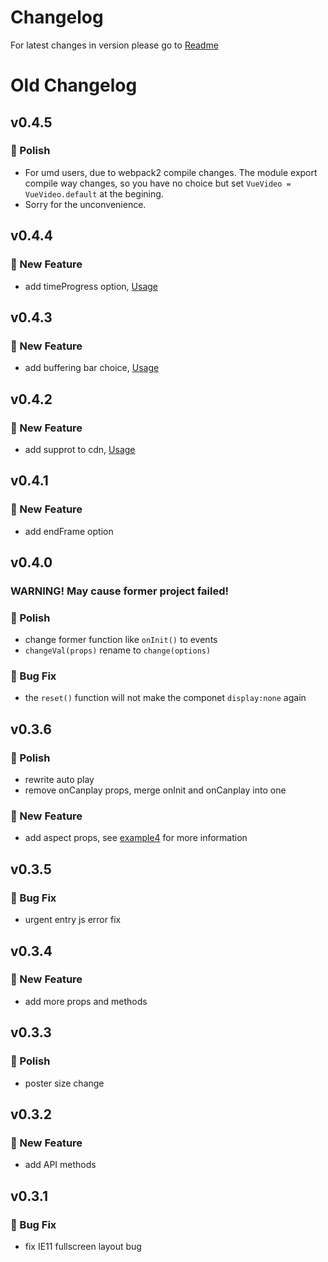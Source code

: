 # Changelog

For latest changes in version  please go to [Readme](https://github.com/iapYang/vue-video-module/blob/master/README.md)

# Old Changelog

## v0.4.5

### 💅 Polish

- For umd users, due to webpack2 compile changes. The module export compile way changes, so you have no choice but set `VueVideo = VueVideo.default` at the begining.
- Sorry for the unconvenience.

## v0.4.4 

### 🚀 New Feature

- add timeProgress option, [Usage](https://github.com/iapYang/vue-video-module/blob/master/dev/component/example/06-timeProgress.vue)

## v0.4.3

### 🚀 New Feature

- add buffering bar choice, [Usage](https://github.com/iapYang/vue-video-module/blob/master/dev/component/example/05-bufferingBar.vue)

## v0.4.2

### 🚀 New Feature

- add supprot to cdn, [Usage](https://github.com/iapYang/vue-video-module/blob/master/demo/index.html)

## v0.4.1

### 🚀 New Feature

- add endFrame option

## v0.4.0 

### WARNING! May cause former project failed!

### 💅 Polish

- change former function like `onInit()` to events
- `changeVal(props)` rename to `change(options)`

### 🐛 Bug Fix

- the `reset()`  function will not make the componet `display:none` again

## v0.3.6

### 💅 Polish

- rewrite auto play
- remove onCanplay props, merge onInit and onCanplay into one

### 🚀 New Feature

- add aspect props, see [example4](https://github.com/iapYang/vue-video-module/blob/master/dev/component/example/04-aspect.vue) for more information

## v0.3.5

### 🐛 Bug Fix

- urgent entry js error fix

## v0.3.4

### 🚀 New Feature

- add more props and methods

## v0.3.3

### 💅 Polish

- poster size change

## v0.3.2

### 🚀 New Feature

- add API methods

## v0.3.1

### 🐛 Bug Fix

- fix IE11 fullscreen layout bug